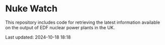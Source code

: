 # Nuke Watch

This repository includes code for retrieving the latest information available on the output of EDF nuclear power plants in the UK.

Last updated: 2024-10-18 18:18
